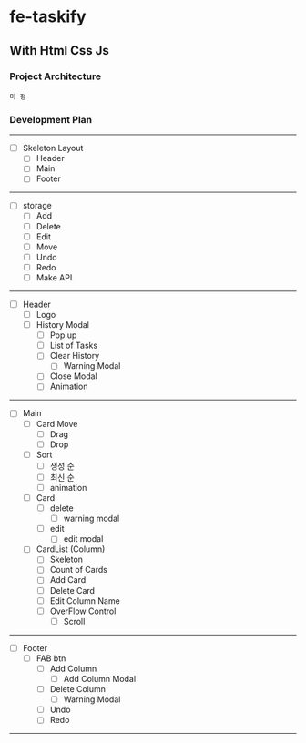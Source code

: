 # fe-taskify
## With Html Css Js
### Project Architecture
```
미 정
```
### Development Plan

---
- [ ] Skeleton Layout
  - [ ] Header
  - [ ] Main
  - [ ] Footer
---
- [ ] storage
    - [ ] Add
    - [ ] Delete
    - [ ] Edit
    - [ ] Move
    - [ ] Undo
    - [ ] Redo
    - [ ] Make API
---
- [ ] Header
  - [ ] Logo
  - [ ] History Modal
    - [ ] Pop up
    - [ ] List of Tasks
    - [ ] Clear History
      - [ ] Warning Modal
    - [ ] Close Modal
    - [ ] Animation
--- 
- [ ] Main
  - [ ] Card Move
    - [ ] Drag
    - [ ] Drop
  - [ ] Sort
    - [ ] 생성 순
    - [ ] 최신 순
    - [ ] animation
  - [ ] Card
    - [ ] delete
      - [ ] warning modal
    - [ ] edit
      - [ ] edit modal
  - [ ] CardList (Column)
    - [ ] Skeleton 
    - [ ] Count of Cards
    - [ ] Add Card
    - [ ] Delete Card
    - [ ] Edit Column Name
    - [ ] OverFlow Control
      - [ ] Scroll
---
- [ ] Footer
  - [ ] FAB btn
    - [ ] Add Column
      - [ ] Add Column Modal
    - [ ] Delete Column
      - [ ] Warning Modal
    - [ ] Undo
    - [ ] Redo
---
 